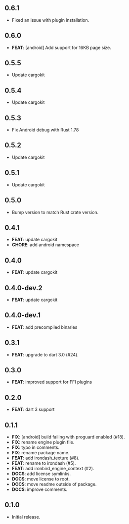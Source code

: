 ## 0.6.1

- Fixed an issue with plugin installation.

## 0.6.0

- **FEAT**: [android] Add support for 16KB page size.

## 0.5.5

- Update cargokit

## 0.5.4

- Update cargokit

## 0.5.3

- Fix Android debug with Rust 1.78

## 0.5.2

- Update cargokit

## 0.5.1

- Update cargokit

## 0.5.0

- Bump version to match Rust crate version.

## 0.4.1

- **FEAT**: update cargokit
- **CHORE**: add android namespace

## 0.4.0

- **FEAT**: update cargokit

## 0.4.0-dev.2

- **FEAT**: update cargokit

## 0.4.0-dev.1

- **FEAT**: add precompiled binaries

## 0.3.1

 - **FEAT**: upgrade to dart 3.0  (#24).

## 0.3.0

- **FEAT**: improved support for FFI plugins

## 0.2.0

  - **FEAT**: dart 3 support

## 0.1.1

 - **FIX**: [android] build failing with proguard enabled (#18).
 - **FIX**: rename engine plugin file.
 - **FIX**: typo in comments.
 - **FIX**: rename package name.
 - **FEAT**: add irondash_texture (#8).
 - **FEAT**: rename to irondash (#5).
 - **FEAT**: add ironbird_engine_context (#2).
 - **DOCS**: add license symlinks.
 - **DOCS**: move license to root.
 - **DOCS**: move readme outside of package.
 - **DOCS**: improve comments.

## 0.1.0

* Initial release.
